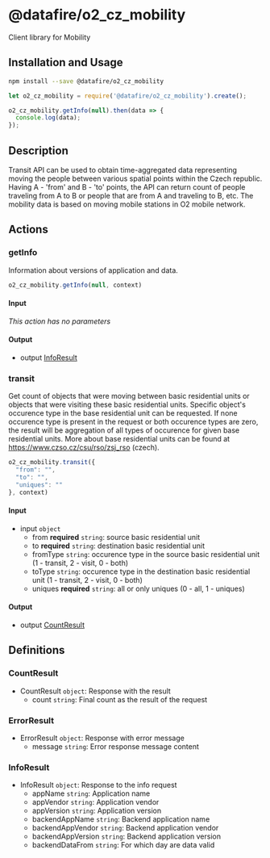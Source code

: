 # @datafire/o2_cz_mobility

Client library for Mobility

## Installation and Usage
```bash
npm install --save @datafire/o2_cz_mobility
```
```js
let o2_cz_mobility = require('@datafire/o2_cz_mobility').create();

o2_cz_mobility.getInfo(null).then(data => {
  console.log(data);
});
```

## Description

Transit API can be used to obtain time-aggregated data representing moving the people between various spatial points within the Czech republic. Having A - 'from' and B - 'to' points, the API can return count of people traveling from A to B or people that are from A and traveling to B, etc. The mobility data is based on moving mobile stations in O2 mobile network.

## Actions

### getInfo
Information about versions of application and data.


```js
o2_cz_mobility.getInfo(null, context)
```

#### Input
*This action has no parameters*

#### Output
* output [InfoResult](#inforesult)

### transit
Get count of objects that were moving between basic residential units or objects that were visiting these basic residential units. Specific object's occurence type in the base residential unit can be requested. If none occurence type is present in the request or both occurence types are zero, the result will be aggregation of all types of occurence for given base residential units. More about base residential units can be found at https://www.czso.cz/csu/rso/zsj_rso (czech).


```js
o2_cz_mobility.transit({
  "from": "",
  "to": "",
  "uniques": ""
}, context)
```

#### Input
* input `object`
  * from **required** `string`: source basic residential unit
  * to **required** `string`: destination basic residential unit
  * fromType `string`: occurence type in the source basic residential unit (1 - transit, 2 - visit, 0 - both)
  * toType `string`: occurence type in the destination basic residential unit (1 - transit, 2 - visit, 0 - both)
  * uniques **required** `string`: all or only uniques (0 - all, 1 - uniques)

#### Output
* output [CountResult](#countresult)



## Definitions

### CountResult
* CountResult `object`: Response with the result
  * count `string`: Final count as the result of the request

### ErrorResult
* ErrorResult `object`: Response with error message
  * message `string`: Error response message content

### InfoResult
* InfoResult `object`: Response to the info request
  * appName `string`: Application name
  * appVendor `string`: Application vendor
  * appVersion `string`: Application version
  * backendAppName `string`: Backend application name
  * backendAppVendor `string`: Backend application vendor
  * backendAppVersion `string`: Backend application version
  * backendDataFrom `string`: For which day are data valid


